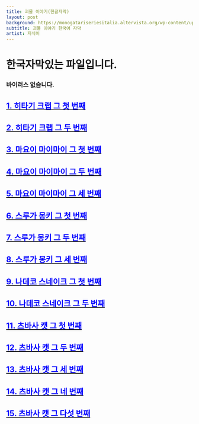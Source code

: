 ```yaml
---
title: 괴물 이야기(한글자막)
layout: post
background: https://monogatariseriesitalia.altervista.org/wp-content/uploads/2019/03/animemonogatari-min-1000x600.jpg
subtitle: 괴물 이야기 한국어 자막
artist: 지식이
---
```


# 한국자막있는 파일입니다.
### 바이러스 없습니다.
## <a href="https://drive.google.com/file/d/116VAsE-DKXiByUL05fXDteudlbvXNhJD/view?usp=sharing"><span style="color:blue">1. 히타기 크랩 그 첫 번째</span>

## <a href="https://drive.google.com/file/d/116yjVB3EfZuhtbi5kXl3RjnCtgHvvCV3/view?usp=sharing"><span style="color:blue">2. 히타기 크랩 그 두 번째</span>

## <a href="https://drive.google.com/file/d/119piW0zrzEQ23bK7JRKT_mOcB9fbV0ZF/view?usp=sharing"><span style="color:blue">3. 마요이 마이마이 그 첫 번째</span>

## <a href="https://drive.google.com/file/d/11CJhhrI-US3mB4B0ObidXfc99AU4GKQ-/view?usp=sharing"><span style="color:blue">4. 마요이 마이마이 그 두 번째</span>

## <a href="https://drive.google.com/file/d/11FNA2bljAQZBiCdE7YZtoLPI7rFhfsU2/view?usp=sharing"><span style="color:blue">5. 마요이 마이마이 그 세 번째</span>

## <a href="https://drive.google.com/file/d/11Q8wSx4RWQMHzUOKurzlvCa3nGCwO7kD/view?usp=sharing"><span style="color:blue">6. 스루가 몽키 그 첫 번째</span>

## <a href="https://drive.google.com/file/d/11QeCH3en8OfZPG4Z1tGgodOBEzJ19P6x/view?usp=sharing"><span style="color:blue">7. 스루가 몽키 그 두 번째</span>

## <a href="https://drive.google.com/file/d/11ZWdUGJi6IR64RzRrYdjbVe3pYINaf4M/view?usp=sharing"><span style="color:blue">8. 스루가 몽키 그 세 번째</span>

## <a href="https://drive.google.com/file/d/12RRU-qIC6M9z3Qy0RtYjG1TJFCpyGN2S/view?usp=sharing"><span style="color:blue">9. 나데코 스네이크 그 첫 번째</span>

## <a href="https://drive.google.com/file/d/12Uac7JIWWlcmj9MFTQ9ehUY8j9qJqfKe/view?usp=sharing"><span style="color:blue">10. 나데코 스네이크 그 두 번째</span>

## <a href="https://drive.google.com/file/d/12VIzl09BG-kPOlYuOA1LcwqUL8U3zhrr/view?usp=sharing"><span style="color:blue">11. 츠바사 캣 그 첫 번째</span>

## <a href="https://drive.google.com/file/d/12YgMWT2s9ammkVSxw1OuMZozjynywK1q/view?usp=sharing"><span style="color:blue">12. 츠바사 캣 그 두 번째</span>

## <a href="https://drive.google.com/file/d/12eYGwmn8Uc-e4pelk4pvw_jap8necYaT/view?usp=sharing"><span style="color:blue">13. 츠바사 캣 그 세 번째</span>

## <a href="https://drive.google.com/file/d/12gChC46fCQ9bgrOl2_ch_bxcvvaQgEmY/view?usp=sharing"><span style="color:blue">14. 츠바사 캣 그 네 번째</span>

## <a href="https://drive.google.com/file/d/12iIMFxJw3kB7RxYgd2jlM8CZv4u1dXb0/view?usp=sharing"><span style="color:blue">15. 츠바사 캣 그 다섯 번째</span>
<br />
